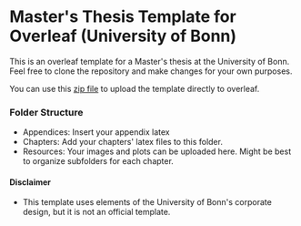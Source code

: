 # Master's Thesis Template for Overleaf (University of Bonn)
This is an overleaf template for a Master's thesis at the University of Bonn. Feel free to clone the repository and make changes for your own purposes. 

You can use this [zip file](https://github.com/caisa-lab/master-thesis-template/blob/main/Template%20Bonn%20Master%20Thesis%20-%20Make%20a%20Copy%20then%20Edit.zip) to upload the template directly to overleaf.

### Folder Structure
* Appendices: Insert your appendix latex
* Chapters: Add your chapters' latex files to this folder.
* Resources: Your images and plots can be uploaded here. Might be best to organize subfolders for each chapter.

#### Disclaimer
* This template uses elements of the University of Bonn's corporate design, but it is not an official template.
